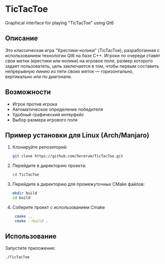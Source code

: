 # TicTacToe
Graphical interface for playing "TicTacToe" using Qt6

## Описание
Это классическая игра "Крестики-нолики" (TicTacToe), разработанная с использованием технологии Qt6 на базе C++. Игроки по очереди ставят свои метки (крестики или нолики) на игровое поле, размер которого задает пользователь, цель заключается в том, чтобы первым составить непрерывную линию из пяти своих меток — горизонтально, вертикально или по диагонали.

## Возможности
- Игрок против игрока
- Автоматическое определение победителя
- Удобный графический интерфейс
- Выбор размера игрового поля

## Пример установки для Linux (Arch/Manjaro)
1. Клонируйте репозиторий:
    ```sh
    git clone https://github.com/Sererum/TicTacToe.git
    ```
2. Перейдите в директорию проекта:
    ```sh
    cd TicTacToe
    ```
3. Перейдите в директорию для промежуточных CMake файлов:
    ```sh
    mkdir build
    cd build
    ```
4. Соберите проект с использованием Cmake
   ```sh
    cmake ..
    cmake --build .
   ```

## Использование
Запустите приложение:
```sh
./TicTacToe
```
